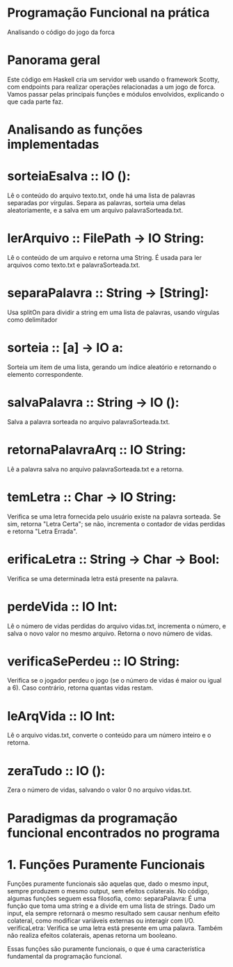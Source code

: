 # Programação Funcional na prática
Analisando o código do jogo da forca


# Panorama geral
Este código em Haskell cria um servidor web usando o framework Scotty, com endpoints para realizar operações relacionadas a um jogo de forca. Vamos passar pelas principais funções e módulos envolvidos, explicando o que cada parte faz.

# Analisando as funções implementadas 

# sorteiaEsalva :: IO ():

Lê o conteúdo do arquivo texto.txt, onde há uma lista de palavras separadas por vírgulas.
Separa as palavras, sorteia uma delas aleatoriamente, e a salva em um arquivo palavraSorteada.txt.

# lerArquivo :: FilePath -> IO String:
Lê o conteúdo de um arquivo e retorna uma String. É usada para ler arquivos como texto.txt e palavraSorteada.txt.

# separaPalavra :: String -> [String]:
Usa splitOn para dividir a string em uma lista de palavras, usando vírgulas como delimitador

# sorteia :: [a] -> IO a:
Sorteia um item de uma lista, gerando um índice aleatório e retornando o elemento correspondente.

# salvaPalavra :: String -> IO ():
Salva a palavra sorteada no arquivo palavraSorteada.txt.

# retornaPalavraArq :: IO String:
Lê a palavra salva no arquivo palavraSorteada.txt e a retorna.

# temLetra :: Char -> IO String:
Verifica se uma letra fornecida pelo usuário existe na palavra sorteada. Se sim, retorna "Letra Certa"; se não, incrementa o contador de vidas perdidas e retorna "Letra Errada".

# erificaLetra :: String -> Char -> Bool:
Verifica se uma determinada letra está presente na palavra.

# perdeVida :: IO Int:
Lê o número de vidas perdidas do arquivo vidas.txt, incrementa o número, e salva o novo valor no mesmo arquivo. Retorna o novo número de vidas.

# verificaSePerdeu :: IO String:
Verifica se o jogador perdeu o jogo (se o número de vidas é maior ou igual a 6). Caso contrário, retorna quantas vidas restam.

# leArqVida :: IO Int:
Lê o arquivo vidas.txt, converte o conteúdo para um número inteiro e o retorna.

# zeraTudo :: IO ():
Zera o número de vidas, salvando o valor 0 no arquivo vidas.txt.

# Paradigmas da programação funcional encontrados no programa
# 1. Funções Puramente Funcionais
Funções puramente funcionais são aquelas que, dado o mesmo input, sempre produzem o mesmo output, sem efeitos colaterais. No código, algumas funções seguem essa filosofia, como:
separaPalavra: É uma função que toma uma string e a divide em uma lista de strings. Dado um input, ela sempre retornará o mesmo resultado sem causar nenhum efeito colateral, como modificar variáveis externas ou interagir com I/O.
verificaLetra: Verifica se uma letra está presente em uma palavra. Também não realiza efeitos colaterais, apenas retorna um booleano.

Essas funções são puramente funcionais, o que é uma característica fundamental da programação funcional.
# 

